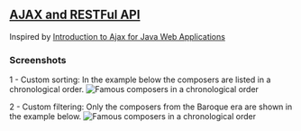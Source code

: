 ## [AJAX and RESTFul API](https://github.com/zezutom/JEE-Series/tree/master/AjaxAndRest)
Inspired by [Introduction to Ajax for Java Web Applications](https://netbeans.org/kb/docs/web/ajax-quickstart.html#serverside)

### Screenshots

1 - Custom sorting: In the example below the composers are listed in a chronological order.
<img border="0" alt="Famous composers in a chronological order" 
src="https://github.com/zezutom/zezutom.github.io/blob/master/img/jee-series/ajax-rest-01.png">

2 - Custom filtering: Only the composers from the Baroque era are shown in the example below.
<img border="0" alt="Famous composers in a chronological order" 
src="https://github.com/zezutom/zezutom.github.io/blob/master/img/jee-series/ajax-rest-02.png">

